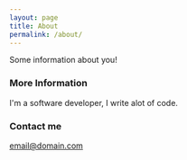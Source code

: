 ```yaml
---
layout: page
title: About
permalink: /about/
---
```


Some information about you!

### More Information

I'm a software developer, I write alot of code.

### Contact me

[email@domain.com](mailto:mtung09@gmail.com)
